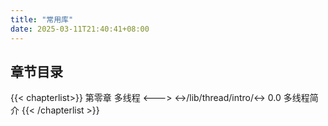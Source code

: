 ```yaml
---
title: "常用库"
date: 2025-03-11T21:40:41+08:00
---
```




## 章节目录

{{< chapterlist>}}
第零章 多线程
<--->
<->/lib/thread/intro/<-> 0.0 多线程简介
{{< /chapterlist >}}